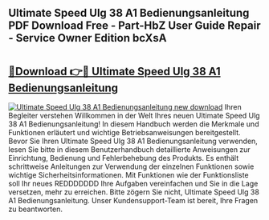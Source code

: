 ## Ultimate Speed Ulg 38 A1 Bedienungsanleitung PDF Download Free - Part-HbZ User Guide Repair - Service Owner Edition bcXsA

# <h2><a href="http://df38l0y.blite.top/?on=Ultimate+Speed+Ulg+38+A1+Bedienungsanleitung">🔗Download 👉🔴 Ultimate Speed Ulg 38 A1 Bedienungsanleitung</a></h2>

[![Ultimate Speed Ulg 38 A1 Bedienungsanleitung new download](https://i.imgur.com/lujVjoI.png)](http://df38l0y.blite.top/?on=Ultimate+Speed+Ulg+38+A1+Bedienungsanleitung)
Ihren Begleiter verstehen Willkommen in der Welt Ihres neuen Ultimate Speed Ulg 38 A1 Bedienungsanleitung! In diesem Handbuch werden die Merkmale und Funktionen erläutert und wichtige Betriebsanweisungen bereitgestellt. Bevor Sie Ihren Ultimate Speed Ulg 38 A1 Bedienungsanleitung verwenden, lesen Sie bitte in diesem Benutzerhandbuch detaillierte Anweisungen zur Einrichtung, Bedienung und Fehlerbehebung des Produkts. Es enthält schrittweise Anleitungen zur Verwendung der einzelnen Funktionen sowie wichtige Sicherheitsinformationen. Mit Funktionen wie der Funktionsliste soll Ihr neues REDDDDDDD Ihre Aufgaben vereinfachen und Sie in die Lage versetzen, mehr zu erreichen. Bitte zögern Sie nicht, Ultimate Speed Ulg 38 A1 Bedienungsanleitung. Unser Kundensupport-Team ist bereit, Ihre Fragen zu beantworten.
